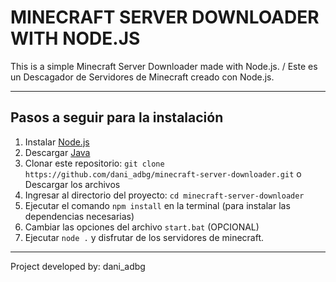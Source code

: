 # MINECRAFT SERVER DOWNLOADER WITH NODE.JS

This is a simple Minecraft Server Downloader made with Node.js. / Este es un Descagador de Servidores de Minecraft creado con Node.js.

---
## Pasos a seguir para la instalación

1. Instalar [Node.js](https://nodejs.org/en/)
2. Descargar [Java](https://www.oracle.com/java/technologies/downloads/#java17)
3. Clonar este repositorio: `git clone https://github.com/dani_adbg/minecraft-server-downloader.git` o Descargar los archivos
4. Ingresar al directorio del proyecto: `cd minecraft-server-downloader`
5. Ejecutar el comando `npm install` en la terminal (para instalar las dependencias necesarias)
6. Cambiar las opciones del archivo `start.bat` (OPCIONAL)
7. Ejecutar `node .` y disfrutar de los servidores de minecraft.

----

Project developed by: dani_adbg
